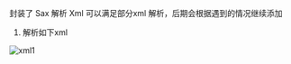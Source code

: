 封装了 Sax 解析 Xml 可以满足部分xml 解析，后期会根据遇到的情况继续添加

1. 解析如下xml

![xml1](http://images.cnblogs.com/cnblogs_com/weijingyun/698861/o_Snip20150608_3.png)

